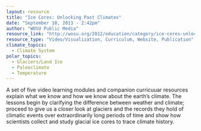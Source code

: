 ```yaml
---
layout: resource
title: "Ice Cores: Unlocking Past Climates"
date: "September 10, 2013 - 2:42pm"
author: "WOSU Public Media"
resource_link: "http://wosu.org/2012/education/category/ice-cores-unlocking-past-climates/"
resource_type: "Video/Visualization, Curriculum, Website, Publication"
climate_topics:
  - Climate System
polar_topics:
  - Glaciers/Land Ice
  - Paleoclimate
  - Temperature
---
```


A set of five video learning modules and companion curricuuar resources explain what we know and how we know about the earth’s climate.  The lessons begin by clarifying the difference between weather and climate; proceed to give us a closer look at glaciers and the records they hold of climatic events over extraordinarily long periods of time and show how scientists collect and study glacial ice cores to trace climate history.